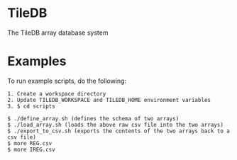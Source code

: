 
TileDB
======

The TileDB array database system

Examples
========

To run example scripts, do the following:

    1. Create a workspace directory
    2. Update TILEDB_WORKSPACE and TILEDB_HOME environment variables
    3. $ cd scripts 
  
    $ ./define_array.sh (defines the schema of two arrays)
    $ ./load_array.sh (loads the above raw csv file into the two arrays)
    $ ./export_to_csv.sh (exports the contents of the two arrays back to a csv file)
    $ more REG.csv
    $ more IREG.csv

